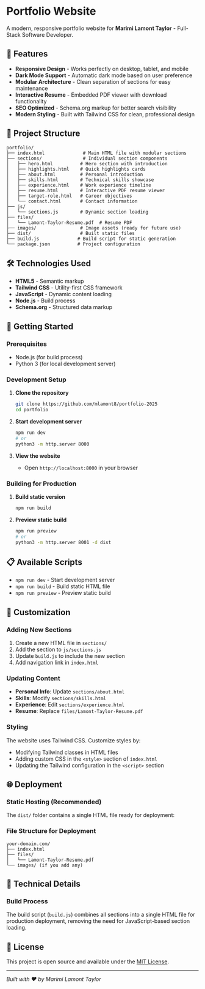 # Portfolio Website

A modern, responsive portfolio website for **Marimi Lamont Taylor** - Full-Stack Software Developer.

## 🚀 Features

- **Responsive Design** - Works perfectly on desktop, tablet, and mobile
- **Dark Mode Support** - Automatic dark mode based on user preference
- **Modular Architecture** - Clean separation of sections for easy maintenance
- **Interactive Resume** - Embedded PDF viewer with download functionality
- **SEO Optimized** - Schema.org markup for better search visibility
- **Modern Styling** - Built with Tailwind CSS for clean, professional design

## 📁 Project Structure

```
portfolio/
├── index.html              # Main HTML file with modular sections
├── sections/               # Individual section components
│   ├── hero.html          # Hero section with introduction
│   ├── highlights.html    # Quick highlights cards
│   ├── about.html         # Personal introduction
│   ├── skills.html        # Technical skills showcase
│   ├── experience.html    # Work experience timeline
│   ├── resume.html        # Interactive PDF resume viewer
│   ├── target-role.html   # Career objectives
│   └── contact.html       # Contact information
├── js/
│   └── sections.js        # Dynamic section loading
├── files/
│   └── Lamont-Taylor-Resume.pdf  # Resume PDF
├── images/                # Image assets (ready for future use)
├── dist/                  # Built static files
├── build.js              # Build script for static generation
└── package.json          # Project configuration
```

## 🛠️ Technologies Used

- **HTML5** - Semantic markup
- **Tailwind CSS** - Utility-first CSS framework
- **JavaScript** - Dynamic content loading
- **Node.js** - Build process
- **Schema.org** - Structured data markup

## 🚀 Getting Started

### Prerequisites

- Node.js (for build process)
- Python 3 (for local development server)

### Development Setup

1. **Clone the repository**
   ```bash
   git clone https://github.com/mlamont8/portfolio-2025
   cd portfolio
   ```

2. **Start development server**
   ```bash
   npm run dev
   # or
   python3 -m http.server 8000
   ```

3. **View the website**
   - Open `http://localhost:8000` in your browser

### Building for Production

1. **Build static version**
   ```bash
   npm run build
   ```

2. **Preview static build**
   ```bash
   npm run preview
   # or
   python3 -m http.server 8001 -d dist
   ```

## 📋 Available Scripts

- `npm run dev` - Start development server
- `npm run build` - Build static HTML file
- `npm run preview` - Preview static build

## 🎨 Customization

### Adding New Sections

1. Create a new HTML file in `sections/`
2. Add the section to `js/sections.js`
3. Update `build.js` to include the new section
4. Add navigation link in `index.html`

### Updating Content

- **Personal Info**: Update `sections/about.html`
- **Skills**: Modify `sections/skills.html`
- **Experience**: Edit `sections/experience.html`
- **Resume**: Replace `files/Lamont-Taylor-Resume.pdf`

### Styling

The website uses Tailwind CSS. Customize styles by:
- Modifying Tailwind classes in HTML files
- Adding custom CSS in the `<style>` section of `index.html`
- Updating the Tailwind configuration in the `<script>` section

## 🌐 Deployment

### Static Hosting (Recommended)

The `dist/` folder contains a single HTML file ready for deployment:


### File Structure for Deployment

```
your-domain.com/
├── index.html
├── files/
│   └── Lamont-Taylor-Resume.pdf
└── images/ (if you add any)
```


## 🔧 Technical Details


### Build Process

The build script (`build.js`) combines all sections into a single HTML file for production deployment, removing the need for JavaScript-based section loading.


## 📄 License

This project is open source and available under the [MIT License](LICENSE).

---

*Built with ❤️ by Marimi Lamont Taylor*